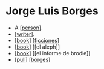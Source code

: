 # Jorge Luis Borges

- A [[person]].
- [[writer]].
- [[book]] [[ficciones]]
- [[book]] [[el aleph]]
- [[book]] [[el informe de brodie]]
- [[pull]] [[borges]]

[//begin]: # "Autogenerated link references for markdown compatibility"
[person]: person "Person"
[writer]: writer "Writer"
[book]: book "Book"
[ficciones]: ficciones "Ficciones"
[pull]: pull "Pull"
[borges]: borges "Borges"
[//end]: # "Autogenerated link references"